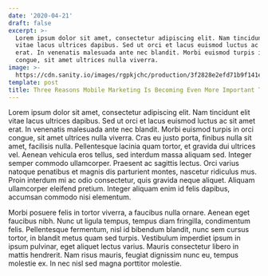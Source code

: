 ```yaml
---
date: '2020-04-21'
draft: false
excerpt: >-
  Lorem ipsum dolor sit amet, consectetur adipiscing elit. Nam tincidunt elit
  vitae lacus ultrices dapibus. Sed ut orci et lacus euismod luctus ac sit amet
  erat. In venenatis malesuada ante nec blandit. Morbi euismod turpis in orci
  congue, sit amet ultrices nulla viverra. 
image: >-
  https://cdn.sanity.io/images/rgpkjchc/production/3f2828e2efd71b9f141e03eefe220e6aff9649af-7360x4912.jpg
template: post
title: Three Reasons Mobile Marketing Is Becoming Even More Important Than Ever
---
```

Lorem ipsum dolor sit amet, consectetur adipiscing elit. Nam tincidunt elit vitae lacus ultrices dapibus. Sed ut orci et lacus euismod luctus ac sit amet erat. In venenatis malesuada ante nec blandit. Morbi euismod turpis in orci congue, sit amet ultrices nulla viverra. Cras eu justo porta, finibus nulla sit amet, facilisis nulla. Pellentesque lacinia quam tortor, et gravida dui ultrices vel. Aenean vehicula eros tellus, sed interdum massa aliquam sed. Integer semper commodo ullamcorper. Praesent ac sagittis lectus. Orci varius natoque penatibus et magnis dis parturient montes, nascetur ridiculus mus. Proin interdum mi ac odio consectetur, quis gravida neque aliquet. Aliquam ullamcorper eleifend pretium. Integer aliquam enim id felis dapibus, accumsan commodo nisi elementum.

Morbi posuere felis in tortor viverra, a faucibus nulla ornare. Aenean eget faucibus nibh. Nunc ut ligula tempus, tempus diam fringilla, condimentum felis. Pellentesque fermentum, nisl id bibendum blandit, nunc sem cursus tortor, in blandit metus quam sed turpis. Vestibulum imperdiet ipsum in ipsum pulvinar, eget aliquet lectus varius. Mauris consectetur libero in mattis hendrerit. Nam risus mauris, feugiat dignissim nunc eu, tempus molestie ex. In nec nisl sed magna porttitor molestie.